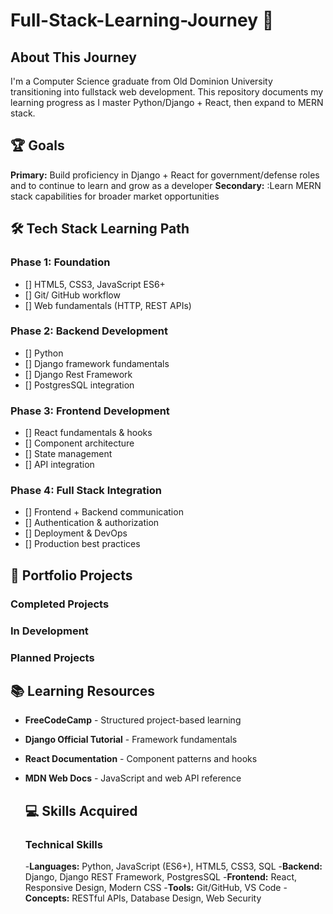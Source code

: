 # Full-Stack-Learning-Journey 🚀

## About This Journey
I'm a Computer Science graduate from Old Dominion University transitioning into fullstack web development. This repository documents my learning progress as I master Python/Django + React, then expand to MERN stack.

## 🏆 Goals
**Primary:** Build proficiency in Django + React for government/defense roles and to continue to learn and grow as a developer
**Secondary:** :Learn MERN stack capabilities for broader market opportunities

## 🛠️ Tech Stack Learning Path

### Phase 1: Foundation 
- [] HTML5, CSS3, JavaScript ES6+
- [] Git/ GitHub workflow
- [] Web fundamentals (HTTP, REST APIs)

### Phase 2: Backend Development
- [] Python
- [] Django framework fundamentals
- [] Django Rest Framework
- [] PostgresSQL integration

### Phase 3: Frontend Development 
- [] React fundamentals & hooks
- [] Component architecture
- [] State management
- [] API integration

### Phase 4: Full Stack Integration 
- [] Frontend + Backend communication
- [] Authentication & authorization
- [] Deployment & DevOps
- [] Production best practices

## 🚀 Portfolio Projects

### Completed Projects

### In Development

### Planned Projects

## 📚 Learning Resources
- **FreeCodeCamp** - Structured project-based learning
- **Django Official Tutorial** - Framework fundamentals
- **React Documentation** - Component patterns and hooks
- **MDN Web Docs** - JavaScript and web API reference

  ## 💻 Skills Acquired

  ### Technical Skills
  -**Languages:** Python, JavaScript (ES6+), HTML5, CSS3, SQL
  -**Backend:** Django, Django REST Framework, PostgresSQL
  -**Frontend:** React, Responsive Design, Modern CSS
  -**Tools:** Git/GitHub, VS Code
  -**Concepts:** RESTful APIs, Database Design, Web Security
  
